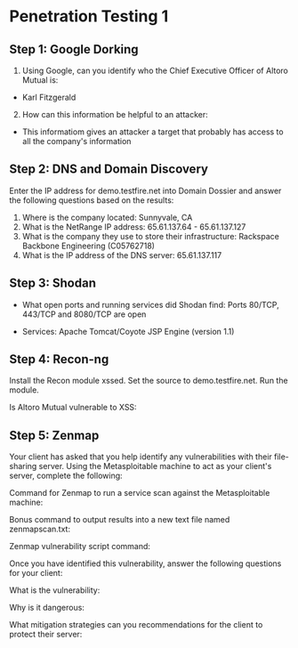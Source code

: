 # Penetration Testing 1

## Step 1: Google Dorking
1. Using Google, can you identify who the Chief Executive Officer of Altoro Mutual is:
* Karl Fitzgerald
2. How can this information be helpful to an attacker:
* This informatiom gives an attacker a target that probably has access to all the company's information
## Step 2: DNS and Domain Discovery
Enter the IP address for demo.testfire.net into Domain Dossier and answer the following questions based on the results:
1. Where is the company located: Sunnyvale, CA
2. What is the NetRange IP address: 65.61.137.64 - 65.61.137.127
3. What is the company they use to store their infrastructure: Rackspace Backbone Engineering (C05762718)
4. What is the IP address of the DNS server: 65.61.137.117
## Step 3: Shodan
- What open ports and running services did Shodan find: Ports 80/TCP, 443/TCP and 8080/TCP are open
* Services: Apache Tomcat/Coyote JSP Engine (version 1.1)
## Step 4: Recon-ng
Install the Recon module xssed.
Set the source to demo.testfire.net.
Run the module.

Is Altoro Mutual vulnerable to XSS:

## Step 5: Zenmap
Your client has asked that you help identify any vulnerabilities with their file-sharing server. Using the Metasploitable machine to act as your client's server, complete the following:

Command for Zenmap to run a service scan against the Metasploitable machine:

Bonus command to output results into a new text file named zenmapscan.txt:

Zenmap vulnerability script command:

Once you have identified this vulnerability, answer the following questions for your client:

What is the vulnerability:

Why is it dangerous:

What mitigation strategies can you recommendations for the client to protect their server:
